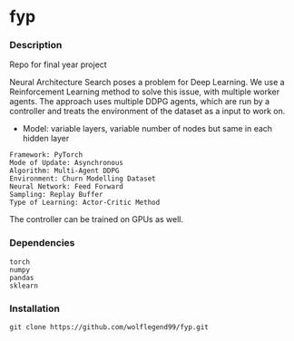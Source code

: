 # fyp
### Description
Repo for final year project

Neural Architecture Search poses a problem for Deep Learning. We use a Reinforcement Learning method to solve this issue, with multiple worker agents. The approach uses multiple DDPG agents, which are run by a controller and treats the environment of the dataset as a input to work on. 

- Model: variable layers, variable number of nodes but same in each hidden layer

```
Framework: PyTorch
Mode of Update: Asynchronous
Algorithm: Multi-Agent DDPG
Environment: Churn Modelling Dataset
Neural Network: Feed Forward
Sampling: Replay Buffer
Type of Learning: Actor-Critic Method

```

The controller can be trained on GPUs as well.

### Dependencies
```
torch
numpy
pandas
sklearn
```

### Installation
```
git clone https://github.com/wolflegend99/fyp.git
```

